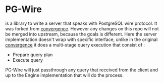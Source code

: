 # PG-Wire
is a library to write a server that speaks with PostgreSQL wire protocol.
It was forked from [convergence](https://github.com/returnString/convergence).
However any changes on this repo will not be merged into upstream, because the goals is different.
Here the server implementation doesn't wrap with specific interface, unlike in the original [convergence](https://github.com/returnString/convergence) it does a multi-stage query execution that consist of :
- Prepare query plan
- Execute query

PG-Wire will just passthrough any query that received from the client and up to the Engine implementation that will do the process. 